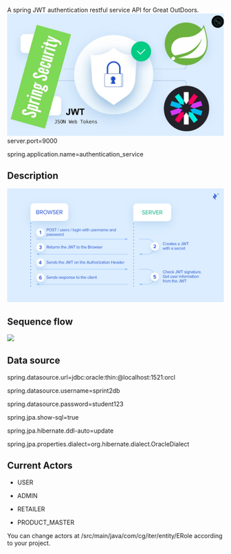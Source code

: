 A spring JWT authentication restful service API for Great OutDoors.	
![](asserts/jwt.jpg)	
server.port=9000	


spring.application.name=authentication_service	

## Description 	
![](asserts/jwt-flow.png)	

## Sequence flow
![](asserts/JWT-Authorization.png)

## Data source	
spring.datasource.url=jdbc:oracle:thin:@localhost:1521:orcl  	

spring.datasource.username=sprint2db	

spring.datasource.password=student123	

spring.jpa.show-sql=true	

spring.jpa.hibernate.ddl-auto=update	

spring.jpa.properties.dialect=org.hibernate.dialect.OracleDialect	


## Current Actors
	
* USER	

* ADMIN	

* RETAILER	

* PRODUCT_MASTER	


You can change actors at /src/main/java/com/cg/iter/entity/ERole according to your project.

